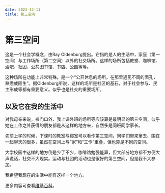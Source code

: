 ```yaml
---
date: 2023-12-11
title: 第三空间
---
```


# 第三空间

这是一个社会学概念，由Ray Oldenburg提出。它指的是人的生活中，家庭（第一空间）与工作场所（第二空间）以外的社交场所。这样的场所包括教堂、咖啡馆、酒吧、社团、公共图书馆、书店、公园等等。

这种场所在功能上非常特殊，是一个“公开休息的场所，在那里遇见不同的面孔，熟悉或陌生”。据Oldenburg所说，这样的场所是社区的基石，对于社会参与、民主形成等都有重要意义。似乎也是社交的重要场所。

## 以及它在我的生活中

对我母亲来说，校门口外、我上课外班的场所等应该算是最明显的第三空间，似乎她在工作之外获得的朋友都是从这样的地方来，自然多是同班同学家长。

先前上学的时候，下课时的教室与寝室可以看作第三空间，同学们窜来窜去、围在一起聊天的很多，虽然在空间上与“家”和“工作”重叠，但也算是不同的空间。

大学校园中这样的地方倒是少了不少，咖啡馆勉强能算，但大部分地方都不方便大声说话，社交不大现实。运动与社团的活动也是很好的第三空间，但是我不大参加。

我希望我现在的生活中能有这样一个地方。

更多内容可查看[维基百科](https://en.wikipedia.org/wiki/Third_place)。


